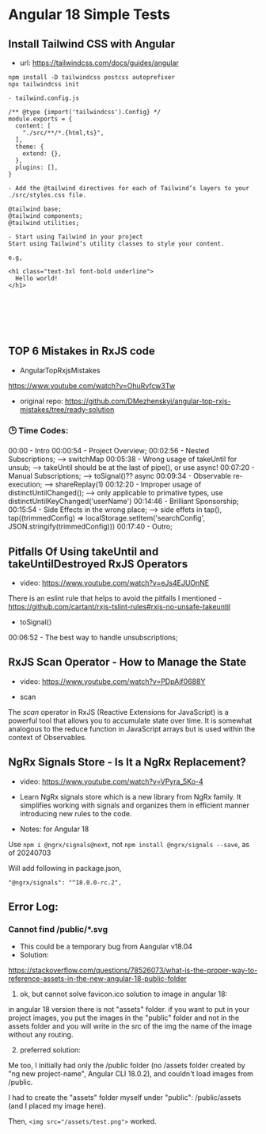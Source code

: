 # Angular 18 Simple Tests

## Install Tailwind CSS with Angular

- url: https://tailwindcss.com/docs/guides/angular

```
npm install -D tailwindcss postcss autoprefixer
npx tailwindcss init

- tailwind.config.js

/** @type {import('tailwindcss').Config} */
module.exports = {
  content: [
    "./src/**/*.{html,ts}",
  ],
  theme: {
    extend: {},
  },
  plugins: [],
}

- Add the @tailwind directives for each of Tailwind’s layers to your ./src/styles.css file.

@tailwind base;
@tailwind components;
@tailwind utilities;

- Start using Tailwind in your project
Start using Tailwind’s utility classes to style your content.

e.g,

<h1 class="text-3xl font-bold underline">
  Hello world!
</h1>







```

## TOP 6 Mistakes in RxJS code

- AngularTopRxjsMistakes

https://www.youtube.com/watch?v=OhuRvfcw3Tw

- original repo:
https://github.com/DMezhenskyi/angular-top-rxjs-mistakes/tree/ready-solution

### 🕒  Time Codes:
00:00 - Intro
00:00:54 - Project Overview;
00:02:56  - Nested Subscriptions; --> switchMap
00:05:38 - Wrong usage of takeUntil for unsub; --> takeUntil should be at the last of pipe(), or use async!
00:07:20 - Manual Subscriptions; --> toSignal()?? async
00:09:34 - Observable re-execution; --> shareReplay(1)
00:12:20 - Improper usage of distinctUntilChanged(); --> only applicable to primative types, use distinctUntilKeyChanged('userName')
00:14:46 - Brilliant Sponsorship;
00:15:54 - Side Effects in the wrong place; --> side effets in tap(), tap((trimmedConfig) => localStorage.setItem('searchConfig', JSON.stringify(trimmedConfig)))
00:17:40 - Outro;

## Pitfalls Of Using takeUntil and takeUntilDestroyed RxJS Operators

- video: https://www.youtube.com/watch?v=eJs4EJUOnNE

There is an eslint rule that helps to avoid the pitfalls I mentioned - https://github.com/cartant/rxjs-tslint-rules#rxjs-no-unsafe-takeuntil

- toSignal()

00:06:52 - The best way to handle unsubscriptions;

## RxJS Scan Operator - How to Manage the State

- video: https://www.youtube.com/watch?v=PDpAjf0688Y

- scan

The *scan* operator in RxJS (Reactive Extensions for JavaScript) is a powerful tool that allows you to accumulate state over time. It is somewhat analogous to the reduce function in JavaScript arrays but is used within the context of Observables.

## NgRx Signals Store - Is It a NgRx Replacement?

- video: https://www.youtube.com/watch?v=VPyra_5Ko-4
- Learn NgRx signals store which is a new library from NgRx family. It simplifies working with signals and organizes them in efficient manner introducing new rules to the code.

- Notes: for Angular 18

Use `npm i @ngrx/signals@next`, not `npm install @ngrx/signals --save`, as of 20240703

Will add following in package.json,

`"@ngrx/signals": "^18.0.0-rc.2",`

## Error Log:

### Cannot find /public/*.svg

- This could be a temporary bug from Aangular v18.04
- Solution:

https://stackoverflow.com/questions/78526073/what-is-the-proper-way-to-reference-assets-in-the-new-angular-18-public-folder

1. ok, but cannot solve favicon.ico
solution to image in angular 18:

in angular 18 version there is not "assets" folder. if you want to put in your project images, you put the images in the "public" folder and not in the assets folder and you will write in the src of the img the name of the image without any routing.

2. preferred solution:

Me too, I initially had only the /public folder (no /assets folder created by "ng new project-name", Angular CLI 18.0.2), and couldn't load images from /public.

I had to create the "assets" folder myself under "public": /public/assets (and I placed my image here).

Then, `<img src="/assets/test.png">` worked.

